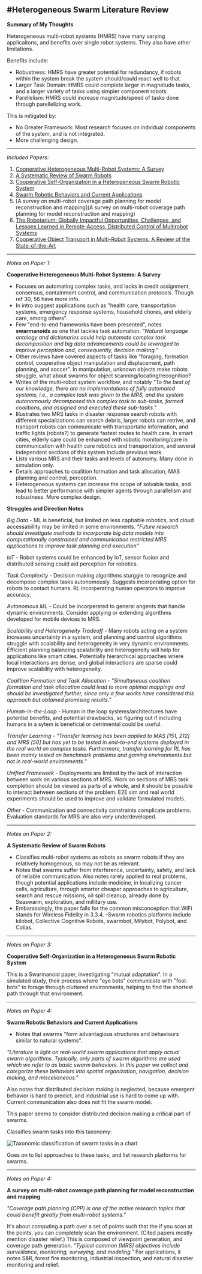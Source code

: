 #Heterogeneous Swarm Literature Review
---
**Summary of My Thoughts**

Heterogeneous multi-robot systems (HMRS) have many varying applicaitons, and benefits over single robot systems. They also have other limitations. 

Benefits include:
- Robustness: HMRS have greater potential for redundancy, if robots within the system break the system should/could react well to that. 
- Larger Task Domain: HMRS could complete larger in magnetude tasks, and a larger variety of tasks using simpler component robots. 
- Parellelism: HMRS could increase magnitude/speed of tasks done through parellelizing work.

This is mitigated by:
- No Greater Framework: Most research focuses on indvidual components of the system, and is not integrated.
- More challenging design.

---
*Included Papers:*

1. [Cooperative Heterogeneous Multi-Robot Systems: A Survey](https://dl.acm.org/doi/pdf/10.1145/3303848)
2. [A Systematic Review of Swarm Robots](http://repository.futminna.edu.ng:8080/jspui/handle/123456789/11538)
3. [Cooperative Self-Organization in a Heterogeneous Swarm
Robotic System](https://dl.acm.org/doi/pdf/10.1145/1830483.1830501)
4. [Swarm Robotic Behaviors and Current Applications](https://www.frontiersin.org/articles/10.3389/frobt.2020.00036/full)
5. [A survey on multi-robot coverage path planning for model reconstruction and mapping](A survey on multi-robot coverage path planning for model reconstruction and mapping)
6. [The Robotarium: Globally Impactful Opportunities, Challenges, and Lessons Learned in Remote-Access, Distributed Control of Multirobot Systems](https://ieeexplore.ieee.org/stamp/stamp.jsp?tp=&arnumber=8960572)
7. [Cooperative Object Transport in Multi-Robot Systems: A Review of the State-of-the-Art](https://www.frontiersin.org/articles/10.3389/frobt.2018.00059/full)

---
*Notes on Paper 1:*

**Cooperative Heterogeneous Multi-Robot Systems: A Survey**

- Focuses on automating complex tasks, and lacks in credit assignment, consensus, containment control, and communication protocols. Though ref 30, 56 have more info.
- In intro suggest applications such as "health care, transportation systems, emergency response systems, household chores, and elderly
care, among others".
- Few "end-to-end frameworks have been presented", notes **swarmanoids** as one that tackles task automation. *"Natural language ontology and dictionaries could help automate complex task decomposition and big data advancements could be leveraged to improve perception and, consequently,
decision making."*
- Other reviews have covered aspects of tasks like "foraging,
formation control, cooperative object manipulation and displacement, path planning, and soccer". In manipulation, unknown objects make robots struggle, what about swarms for object scanning/locating/recognition?
- Writes of the multi-robot system workflow, and notably *"To the best of our knowledge, there are no implementations of fully automated systems, i.e., a complex task was given to the MRS, and the system autonomously decomposed this
complex task to sub-tasks, formed coalitions, and assigned and executed these sub-tasks."*
- Illustrates two MRS tasks in disaster response search robots with different specializations can search debris, larger robots can retrive, and transport robots can communicate with transportatio information, and traffic lights (robots?) to generate fastest routes to health care. In smart cities, elderly care could be enhanced with robotic monitoring/care in communication with health care robotics and transportation, and several independent sections of this system include previous work.
- Lists various MRS and their tasks and levels of autonomy. Many done in simulation only.
- Details approaches to coalition formation and task allocation, MAS planning and control, perception.
- Heterogeneous systems can increase the scope of solvable tasks, and lead to better performance with simpler agents through parallelism and robustness. More complex design.

**Struggles and Direction Notes**

*Big Data* - ML is beneficial, but limited on less capbable robotics, and cloud accessabillity may be limited in some environments. *"Future research should investigate methods to incorporate big data models into computationally constrained and communication restricted MRS applications to improve task planning and execution"*

*IoT* - Robot systems could be enhanced by IoT, sensor fusion and distributed sensing could aid perception for robotics.

*Task Complexity* - Decision making algorithms sturggle to recognize and decompose complex tasks autonomously. Suggests incorperating option for robots to contact humans. RL incorperating human operators to improve accuracy.

*Autonomous ML* - Could be incorperated to general angents that handle dynamic environments. Consider applying or extending algorithms developed for mobile devices to MRS. 

*Scalability and Heterogeneity Tradeoff* - Many robots acting on a system increases uncertainty in a system, and planning and control algorithms struggle with scalability and heterogeneity in very dynamic environments. Efficient planning balancing scalabillity and heterogeneity will help for applications like smart cities. Potentially hierarchical approaches where local interactions are dense, and global interactions are sparse could improve scalability with heterogeneity.

*Coalition Formation and Task Allocation* - *"Simultaneous coalition formation and task allocation could lead to more optimal mappings and
should be investigated further, since only a few works have considered this approach but obtained
promising results."*

*Human-in-the-Loop* - Human in the loop systems/architectures have potential benefits, and potential drawbacks, so figuring out if including humans in a sytem is beneficial or detrimental could be useful.

*Transfer Learning* - *"Transfer learning has been applied to MAS [151, 212] and MRS [50] but has yet to be tested in end-to-end systems deployed in the real world on complex tasks. Furthermore, transfer learning for RL has been mainly tested on benchmark problems and gaming environments but not in real-world environments.*"

*Unified Framework* - Deployments are limited by the lack of interaction between work on various sections of MRS. Work on sections of MRS task completion should be viewed as parts of a whole, and it should be possible to interact between sections of the problem. E2E sim and real world experiments should be used to improve and validate formulated models.

*Other* - Communication and connectivity constraints complicate problems. Evaluation standards for MRS are also very underdeveloped.


---

*Notes on Paper 2:*

**A Systematic Review of Swarm Robots**

- Classifies multi-robot systems as robots as swarm robots if they are relatively homogenous, so may not be as relevant.
- Notes that swarms suffer from interference, uncertainty, safety, and lack of reliable communication. Also notes rarely applied to real problems, though potential applications include medicine, in localizing cancer cells, agriculture, through smarter cheaper approaches to agriculture, search and rescue missions, oil spill cleanup, already done by Seaswarm, exploration, and millitary use.
- Embarassingly, the paper falls for the common misconception that WiFi stands for Wireless Fidelity in 3.3.4.
-Swarm robotics platforms include kilobot, Collective Cognitive Robots, swarmbot, Milybot, Polybot, and Colias.

---

*Notes on Paper 3:*

**Cooperative Self-Organization in a Heterogeneous Swarm
Robotic System**

This is a Swarmanoid paper, investigating "mutual adaptation". In a simulated study, their process where "eye bots" communicate with "foot-bots" to forage through cluttered environments, helping to find the shortest path through that environment.

---

*Notes on Paper 4:*

**Swarm Robotic Behaviors and Current Applications**

- Notes that swarms "form advantagious structures and behaviours similar to natural systems". 

*"Literature is light on real-world swarm applications that apply actual swarm algorithms. Typically, only parts of swarm algorithms are used which we refer to as basic swarm behaviors. In this paper we collect and categorize these behaviors into spatial organization, navigation, decision making, and miscellaneous."*

Also notes that distributed decision making is neglected, because emergent behavior is hard to predict, and industrial use is hard to come up with. Current communication also does not fit the swarm model. 

This paper seems to consider distributed decision making a critical part of swarms.

Classifies swarm tasks into this taxonomy:

![Taxonomic classification of swarm tasks in a chart](figures/swarm-task-taxonomy.jpg)

Goes on to list approaches to these tasks, and list research platforms for swarms.

---

*Notes on Paper 4:*

**A survey on multi-robot coverage path planning for model reconstruction and mapping**

*"Coverage path planning (CPP) is one of the active research topics that could benefit greatly from multi-robot systems."*

It's about computing a path over a set of points such that the if you scan at the points, you can completely scan the environment. (Cited papers mostly mention disaster relief.) This is composed of viewpoint generation, and coverage path generation. *"Typical common [MRS] objectives include surveillance, monitoring, surveying, and modeling."* For applications, it notes S&R, forest fire monitoring, industrial inspection, and natural disastier monitoring and relief.
